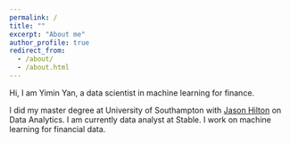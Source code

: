 ```yaml
---
permalink: /
title: ""
excerpt: "About me"
author_profile: true
redirect_from: 
  - /about/
  - /about.html
---
```

<!-- { % include base_path %}
 -->
Hi, I am Yimin Yan, a data scientist in machine learning for finance. 

I did my master degree at University of Southampton with [Jason Hilton](https://www.southampton.ac.uk/people/5xgnrc/doctor-jason-hilton) on Data Analytics. I am currently data analyst at Stable. I work on machine learning for financial data. 
